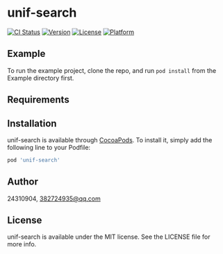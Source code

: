 # unif-search

[![CI Status](https://img.shields.io/travis/24310904/unif-search.svg?style=flat)](https://travis-ci.org/24310904/unif-search)
[![Version](https://img.shields.io/cocoapods/v/unif-search.svg?style=flat)](https://cocoapods.org/pods/unif-search)
[![License](https://img.shields.io/cocoapods/l/unif-search.svg?style=flat)](https://cocoapods.org/pods/unif-search)
[![Platform](https://img.shields.io/cocoapods/p/unif-search.svg?style=flat)](https://cocoapods.org/pods/unif-search)

## Example

To run the example project, clone the repo, and run `pod install` from the Example directory first.

## Requirements

## Installation

unif-search is available through [CocoaPods](https://cocoapods.org). To install
it, simply add the following line to your Podfile:

```ruby
pod 'unif-search'
```

## Author

24310904, 382724935@qq.com

## License

unif-search is available under the MIT license. See the LICENSE file for more info.
